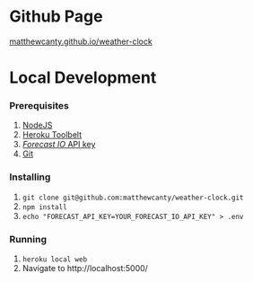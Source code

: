# Github Page
[matthewcanty.github.io/weather-clock](http://matthewcanty.github.io/weather-clock)

# Local Development
### Prerequisites
1. [NodeJS](https://nodejs.org/en/)
2. [Heroku Toolbelt](https://toolbelt.heroku.com/)
3. [_Forecast IO_ API key](https://developer.forecast.io/)
4. [Git](https://git-scm.com/)

### Installing
1. `git clone git@github.com:matthewcanty/weather-clock.git`
2. `npm install`
3. `echo "FORECAST_API_KEY=YOUR_FORECAST_IO_API_KEY" > .env`

### Running
1. `heroku local web`
2. Navigate to http://localhost:5000/